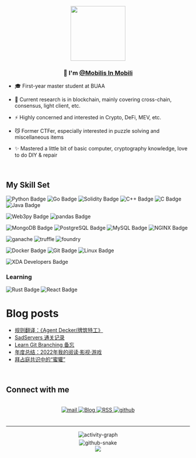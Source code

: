 <div align="center">
<img src="https://justloseit.top/about/mySVG.svg" align="center" height="150" width="150" />
</div>  
  

### <div align="center">👋 I'm [@Mobilis In Mobili](https://github.com/MobillsInMobild)</div>  
  

-  🎓 First-year master student at BUAA  
  

-  🔭 Current research is in blockchain, mainly covering cross-chain, consensus, light client, etc.  
  

- ⚡ Highly concerned and interested in Crypto, DeFi, MEV, etc.  
  

- 😼 Former CTFer, especially interested in puzzle solving and miscellaneous items  
  

- ✨ Mastered a little bit of basic computer, cryptography knowledge, love to do DIY & repair  
  
<br/>  

## My Skill Set 

![Python Badge](https://img.shields.io/badge/Python-3776AB?logo=python&logoColor=fff&style=for-the-badge) 
![Go Badge](https://img.shields.io/badge/Go-00ADD8?logo=go&logoColor=fff&style=for-the-badge)
![Solidity Badge](https://img.shields.io/badge/Solidity-363636?logo=solidity&logoColor=fff&style=for-the-badge)
![C++ Badge](https://img.shields.io/badge/C%2B%2B-00599C?logo=cplusplus&logoColor=fff&style=for-the-badge)
![C Badge](https://img.shields.io/badge/C-A8B9CC?logo=c&logoColor=fff&style=for-the-badge)
![Java Badge](https://img.shields.io/badge/Java-ED8B00?logo=openjdk&logoColor=fff&style=for-the-badge)

![Web3py Badge](https://img.shields.io/badge/Web3py-F16822?logo=web3dotjs&logoColor=fff&style=for-the-badge)
![pandas Badge](https://img.shields.io/badge/pandas-150458?logo=pandas&logoColor=fff&style=for-the-badge)

![MongoDB Badge](https://img.shields.io/badge/MongoDB-47A248?logo=mongodb&logoColor=fff&style=for-the-badge)
![PostgreSQL Badge](https://img.shields.io/badge/PostgreSQL-4169E1?logo=postgresql&logoColor=fff&style=for-the-badge)
![MySQL Badge](https://img.shields.io/badge/MySQL-4479A1?logo=mysql&logoColor=fff&style=for-the-badge)
![NGINX Badge](https://img.shields.io/badge/NGINX-009639?logo=nginx&logoColor=fff&style=for-the-badge)


![ganache](https://custom-icon-badges.demolab.com/badge/ganache-b98b5b?logo=ganache&style=for-the-badge)
![truffle](https://custom-icon-badges.demolab.com/badge/truffle-8AB800?logo=truffle&style=for-the-badge)
![foundry](https://custom-icon-badges.demolab.com/badge/foundry-B8002E?logo=foundry&style=for-the-badge)


![Docker Badge](https://img.shields.io/badge/Docker-2496ED?logo=docker&logoColor=fff&style=for-the-badge)
![Git Badge](https://img.shields.io/badge/Git-F05032?logo=git&logoColor=fff&style=for-the-badge)
![Linux Badge](https://img.shields.io/badge/Linux-FCC624?logo=linux&logoColor=000&style=for-the-badge)

![XDA Developers Badge](https://img.shields.io/badge/XDA%20Developers-EA7100?logo=xdadevelopers&logoColor=fff&style=for-the-badge)

### Learning
![Rust Badge](https://img.shields.io/badge/Rust-000?logo=rust&logoColor=fff&style=for-the-badge)
![React Badge](https://img.shields.io/badge/React-61DAFB?logo=react&logoColor=000&style=for-the-badge)
<br/>  

# Blog posts
<!-- BLOG-POST-LIST:START -->
- [规则翻译：《Agent Decker/牌筑特工》](https://justloseit.top/%E8%A7%84%E5%88%99%E7%BF%BB%E8%AF%91%EF%BC%9AAgent%20Decker%20%E7%89%8C%E7%BB%84%E7%89%B9%E5%B7%A5/)
- [SadServers 通关记录](https://justloseit.top/SadServers%20%E9%80%9A%E5%85%B3%E8%AE%B0%E5%BD%95/)
- [Learn Git Branching 备忘](https://justloseit.top/Learn%20Git%20Branching%20%E5%A4%87%E5%BF%98/)
- [年度总结：2022年我的阅读·影视·游戏](https://justloseit.top/%E5%B9%B4%E5%BA%A6%E6%80%BB%E7%BB%93%EF%BC%9A2022%E5%B9%B4%E6%88%91%E7%9A%84%E9%98%85%E8%AF%BB%C2%B7%E5%BD%B1%E8%A7%86%C2%B7%E6%B8%B8%E6%88%8F/)
- [拜占庭共识中的“蜜獾”](https://justloseit.top/%E6%8B%9C%E5%8D%A0%E5%BA%AD%E5%85%B1%E8%AF%86%E4%B8%AD%E7%9A%84%E2%80%9C%E8%9C%9C%E7%8D%BE%E2%80%9D/)
<!-- BLOG-POST-LIST:END -->

<br/>  

## Connect with me  
<br />

<div align="center">
<a href="mailto:Nemo@buaa.edu.cn" target="_blank">
<img src=https://img.shields.io/badge/mail-EA4335?logo=gmail&logoColor=fff&style=for-the-badge alt=mail style="margin-bottom: 5px;" />
<a href="https://justloseit.top/" target="_blank">
<img src=https://img.shields.io/badge/Blog-0E83CD?logo=hexo&logoColor=fff&style=for-the-badge alt=Blog style="margin-bottom: 5px;" />
<a href="https://justloseit.top/atom.xml" target="_blank">
<img src=https://img.shields.io/badge/RSS-FFA500?logo=rss&logoColor=fff&style=for-the-badge alt=RSS style="margin-bottom: 5px;" />
<a href="https://github.com/MobillsInMobild" target="_blank">
<img src=https://img.shields.io/badge/github-%2324292e.svg?&style=for-the-badge&logo=github&logoColor=white alt=github style="margin-bottom: 5px;" />
</a> 
</div>  
<br />

----
<div align="center">
<img src=https://github-readme-activity-graph.vercel.app/graph?username=MobillsInMobild&theme=react-dark alt=activity-graph style="margin-bottom: 5px;" />
</div>  

<div align="center">
<picture>
  <source media="(prefers-color-scheme: dark)" srcset="https://raw.githubusercontent.com/MobillsInMobild/MobillsInMobild/output/github-contribution-grid-snake-dark.svg" />
  <source media="(prefers-color-scheme: light)" srcset="https://raw.githubusercontent.com/MobillsInMobild/MobillsInMobild/output/github-contribution-grid-snake.svg" />
  <img alt="github-snake" src="github-snake.svg" />
</picture>
</div>  

<div align="center">
<img src="https://komarev.com/ghpvc/?username=MobillsInMobild&&style=flat-square" align="center" />
</div>  

<br />
